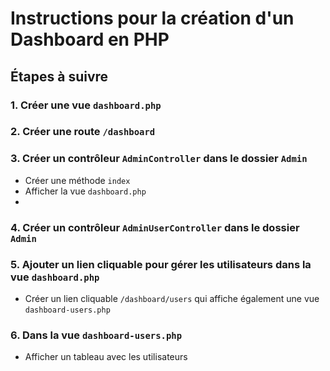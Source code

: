 # Instructions pour la création d'un Dashboard en PHP

## Étapes à suivre

### 1. Créer une vue `dashboard.php`

### 2. Créer une route `/dashboard`

### 3. Créer un contrôleur `AdminController` dans le dossier `Admin`

-   Créer une méthode `index`
-   Afficher la vue `dashboard.php`
-

### 4. Créer un contrôleur `AdminUserController` dans le dossier `Admin`

### 5. Ajouter un lien cliquable pour gérer les utilisateurs dans la vue `dashboard.php`

-   Créer un lien cliquable `/dashboard/users` qui affiche également une vue `dashboard-users.php`

### 6. Dans la vue `dashboard-users.php`

-   Afficher un tableau avec les utilisateurs
